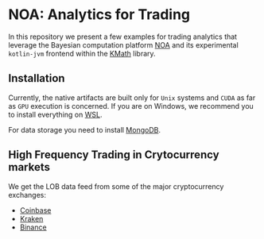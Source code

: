 # NOA: Analytics for Trading 

In this repository we present a few examples for trading analytics that leverage 
the Bayesian computation platform [NOA](https://github.com/grinisrit/noa) 
and its experimental `kotlin-jvm` frontend 
within the [KMath](https://github.com/mipt-npm/kmath) library. 

## Installation 

Currently, the native artifacts are built only for `Unix` systems 
and `CUDA` as far as `GPU` execution is concerned.
If you are on Windows, we recommend you to install 
everything on [WSL](https://docs.nvidia.com/cuda/wsl-user-guide/index.html).

For data storage you need to install 
[MongoDB](https://docs.mongodb.com/manual/tutorial/install-mongodb-on-ubuntu/).

## High Frequency Trading in Crytocurrency markets

We get the LOB data feed from some of the major cryptocurrency exchanges:

* [Coinbase](https://docs.pro.coinbase.com/#the-level2-channel)
* [Kraken](https://docs.kraken.com/websockets/#message-book/)
* [Binance](https://github.com/binance/binance-spot-api-docs/blob/master/web-socket-streams.md)

